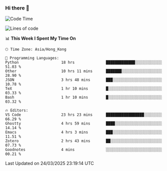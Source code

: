 ### Hi there 👋

<!--
**nicehiro/nicehiro** is a ✨ _special_ ✨ repository because its `README.md` (this file) appears on your GitHub profile.

Here are some ideas to get you started:

- 🔭 I’m currently working on ...
- 🌱 I’m currently learning ...
- 👯 I’m looking to collaborate on ...
- 🤔 I’m looking for help with ...
- 💬 Ask me about ...
- 📫 How to reach me: ...
- 😄 Pronouns: ...
- ⚡ Fun fact: ...
-->

<!--START_SECTION:waka-->
![Code Time](http://img.shields.io/badge/Code%20Time-402%20hrs%2028%20mins-blue)

![Lines of code](https://img.shields.io/badge/From%20Hello%20World%20I%27ve%20Written-1.6%20million%20lines%20of%20code-blue)

📊 **This Week I Spent My Time On** 

```text
🕑︎ Time Zone: Asia/Hong_Kong

💬 Programming Languages: 
Python                   18 hrs              █████████████░░░░░░░░░░░░   51.03 % 
Other                    10 hrs 11 mins      ███████░░░░░░░░░░░░░░░░░░   28.90 % 
JSON                     3 hrs 48 mins       ███░░░░░░░░░░░░░░░░░░░░░░   10.78 % 
TeX                      1 hr 10 mins        █░░░░░░░░░░░░░░░░░░░░░░░░   03.33 % 
Bash                     1 hr 10 mins        █░░░░░░░░░░░░░░░░░░░░░░░░   03.32 % 

🔥 Editors: 
VS Code                  23 hrs 23 mins      █████████████████░░░░░░░░   66.29 % 
Ghostty                  4 hrs 59 mins       ████░░░░░░░░░░░░░░░░░░░░░   14.14 % 
Emacs                    4 hrs 3 mins        ███░░░░░░░░░░░░░░░░░░░░░░   11.51 % 
Zotero                   2 hrs 43 mins       ██░░░░░░░░░░░░░░░░░░░░░░░   07.73 % 
Goodnotes                4 mins              ░░░░░░░░░░░░░░░░░░░░░░░░░   00.21 % 
```


 Last Updated on 24/03/2025 23:19:14 UTC
<!--END_SECTION:waka-->
